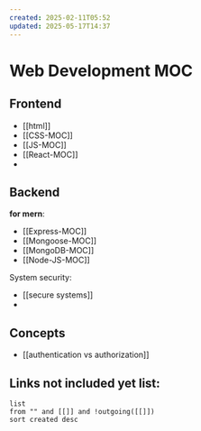```yaml
---
created: 2025-02-11T05:52
updated: 2025-05-17T14:37
---
```

# Web Development MOC


## Frontend

- [[html]]
- [[CSS-MOC]]
- [[JS-MOC]]
- [[React-MOC]]
- 



## Backend

**for mern**:
- [[Express-MOC]]
- [[Mongoose-MOC]]
- [[MongoDB-MOC]]
- [[Node-JS-MOC]]


System security:
- [[secure systems]]
- 


## Concepts

- [[authentication vs authorization]]




## **Links not included yet list:**
```dataview
list
from "" and [[]] and !outgoing([[]])
sort created desc
```